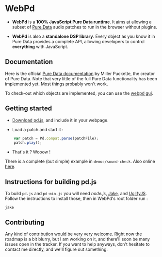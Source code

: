 WebPd
=====

- **WebPd** is a **100% JavaScript Pure Data runtime**. It aims at allowing a subset of [Pure Data](http://crca.ucsd.edu/~msp/software.html) audio patches to run in the browser without plugins.

- **WebPd** is also a **standalone DSP library**. Every object as you know it in Pure Data provides a complete API, allowing developers to control **everything** with JavaScript.

Documentation
-------------

Here is the official [Pure Data documentation](http://crca.ucsd.edu/~msp/Pd_documentation/index.htm) by Miller Puckette, the creator of Pure Data. Note that very little of the full Pure Data functionality has been implemented yet. Most things probably won't work.

To check-out which objects are implemented, you can use the [webpd gui](http://beraebeo.futupeeps.com/webpd/demos/simple-gui/simple-gui.html).


Getting started
----------------

- [Download pd.js](http://beraebeo.futupeeps.com/webpd/pd.js), and include it in your webpage.

- Load a patch and start it :

```javascript
    var patch = Pd.compat.parse(patchFile);
    patch.play();
```

- That's it ? Wooow !

There is a complete (but simple) example in `demos/sound-check`. Also online [here](http://beraebeo.futupeeps.com/webpd/demos/sound-check/sound-check.html).

Instructions for building pd.js
--------------------------------

To build `pd.js` and `pd-min.js` you will need *node.js*, [Jake](https://github.com/mde/jake), and [UglifyJS](https://github.com/mishoo/UglifyJS/).
Follow the instructions to install those, then in WebPd's root folder run :

    jake

Contributing
------------

Any kind of contribution would be very very welcome. Right now the roadmap is a bit blurry, but I am working on it, and there'll soon be many issues open in the tracker. If you want to help anyways, don't hesitate to contact me directly, and we'll figure out something.
